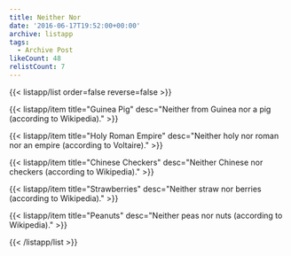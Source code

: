 ```yaml
---
title: Neither Nor
date: '2016-06-17T19:52:00+00:00'
archive: listapp
tags: 
  - Archive Post
likeCount: 48
relistCount: 7
---
```



{{< listapp/list order=false reverse=false >}}

   {{< listapp/item title="Guinea Pig"
      desc="Neither from Guinea nor a pig (according to Wikipedia)." >}}

   {{< listapp/item title="Holy Roman Empire"
      desc="Neither holy nor roman nor an empire (according to Voltaire)." >}}

   {{< listapp/item title="Chinese Checkers"
      desc="Neither Chinese nor checkers (according to Wikipedia)." >}}

   {{< listapp/item title="Strawberries"
      desc="Neither straw nor berries (according to Wikipedia)." >}}

   {{< listapp/item title="Peanuts"
      desc="Neither peas nor nuts (according to Wikipedia)." >}}

{{< /listapp/list >}}
